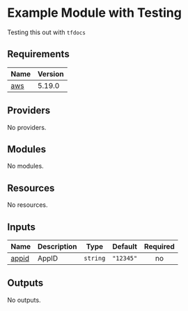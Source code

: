 # Example Module with Testing

Testing this out with `tfdocs`
<!-- BEGIN_TF_DOCS -->
## Requirements

| Name | Version |
|------|---------|
| <a name="requirement_aws"></a> [aws](#requirement\_aws) | 5.19.0 |

## Providers

No providers.

## Modules

No modules.

## Resources

No resources.

## Inputs

| Name | Description | Type | Default | Required |
|------|-------------|------|---------|:--------:|
| <a name="input_appid"></a> [appid](#input\_appid) | AppID | `string` | `"12345"` | no |

## Outputs

No outputs.
<!-- END_TF_DOCS -->